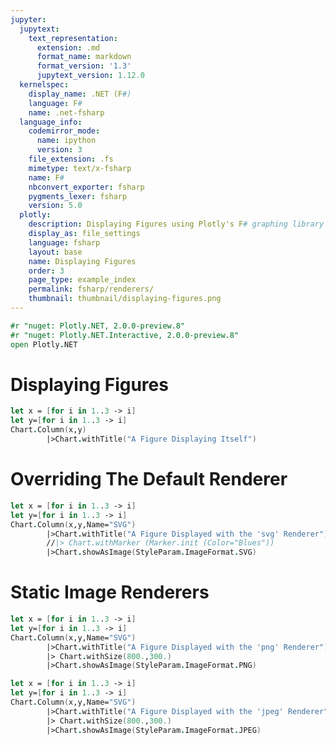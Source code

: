 ```yaml
---
jupyter:
  jupytext:
    text_representation:
      extension: .md
      format_name: markdown
      format_version: '1.3'
      jupytext_version: 1.12.0
  kernelspec:
    display_name: .NET (F#)
    language: F#
    name: .net-fsharp
  language_info:
    codemirror_mode:
      name: ipython
      version: 3
    file_extension: .fs
    mimetype: text/x-fsharp
    name: F#
    nbconvert_exporter: fsharp
    pygments_lexer: fsharp
    version: 5.0
  plotly:
    description: Displaying Figures using Plotly's F# graphing library
    display_as: file_settings
    language: fsharp
    layout: base
    name: Displaying Figures
    order: 3
    page_type: example_index
    permalink: fsharp/renderers/
    thumbnail: thumbnail/displaying-figures.png
---
```


```fsharp dotnet_interactive={"language": "fsharp"}
#r "nuget: Plotly.NET, 2.0.0-preview.8"
#r "nuget: Plotly.NET.Interactive, 2.0.0-preview.8"
open Plotly.NET

```

# Displaying Figures


```fsharp dotnet_interactive={"language": "fsharp"}
let x = [for i in 1..3 -> i]
let y=[for i in 1..3 -> i]
Chart.Column(x,y)
        |>Chart.withTitle("A Figure Displaying Itself")

```

# Overriding The Default Renderer


```fsharp dotnet_interactive={"language": "fsharp"}
let x = [for i in 1..3 -> i]
let y=[for i in 1..3 -> i]
Chart.Column(x,y,Name="SVG")
        |>Chart.withTitle("A Figure Displayed with the 'svg' Renderer")
        //|> Chart.withMarker (Marker.init (Color="Blues"))
        |>Chart.showAsImage(StyleParam.ImageFormat.SVG)

```

# Static Image Renderers


```fsharp dotnet_interactive={"language": "fsharp"}
let x = [for i in 1..3 -> i]
let y=[for i in 1..3 -> i]
Chart.Column(x,y,Name="SVG")
        |>Chart.withTitle("A Figure Displayed with the 'png' Renderer")
        |> Chart.withSize(800.,300.)
        |>Chart.showAsImage(StyleParam.ImageFormat.PNG)
```

```fsharp dotnet_interactive={"language": "fsharp"}
let x = [for i in 1..3 -> i]
let y=[for i in 1..3 -> i]
Chart.Column(x,y,Name="SVG")
        |>Chart.withTitle("A Figure Displayed with the 'jpeg' Renderer")
        |> Chart.withSize(800.,300.)
        |>Chart.showAsImage(StyleParam.ImageFormat.JPEG)
```
